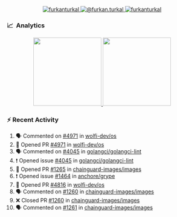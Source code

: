 <p align="center">
  <a href="https://linkedin.com/in/furkanturkal" target="blank">
    <img src="https://img.shields.io/badge/linkedin-%230077B5.svg?&style=for-the-badge&logo=linkedin&logoColor=white" alt="furkanturkal" />
  </a>
  <a href="https://medium.com/@furkan.turkal" target="blank">
    <img src="https://img.shields.io/badge/medium-%2312100E.svg?&style=for-the-badge&logo=medium&logoColor=white" alt="@furkan.turkal" />
  </a>
  <a href="https://twitter.com/furkanturkaI" target="blank">
    <img src="https://img.shields.io/badge/Twitter-1DA1F2?style=for-the-badge&logo=twitter&logoColor=white" alt="furkanturkaI" />
  </a>
</p>

### 📈 &nbsp;Analytics

<p align="center">
  <a href="https://coderstats.net/github/#Dentrax">
    <img height="180em" src="https://github-readme-stats-eight-theta.vercel.app/api?username=Dentrax&show_icons=true&theme=algolia&include_all_commits=true&count_private=true&line_height=26"/>
    <img height="180em" src="https://github-readme-stats-eight-theta.vercel.app/api/top-langs/?username=Dentrax&layout=compact&langs_count=8&theme=algolia&line_height=26"/>
  </a>
</p>

### :zap: Recent Activity

<!--START_SECTION:activity-->
1. 🗣 Commented on [#4971](https://github.com/wolfi-dev/os/pull/4971#issuecomment-1699784195) in [wolfi-dev/os](https://github.com/wolfi-dev/os)
2. 💪 Opened PR [#4971](https://github.com/wolfi-dev/os/pull/4971) in [wolfi-dev/os](https://github.com/wolfi-dev/os)
3. 🗣 Commented on [#4045](https://github.com/golangci/golangci-lint/issues/4045#issuecomment-1695456851) in [golangci/golangci-lint](https://github.com/golangci/golangci-lint)
4. ❗ Opened issue [#4045](https://github.com/golangci/golangci-lint/issues/4045) in [golangci/golangci-lint](https://github.com/golangci/golangci-lint)
5. 💪 Opened PR [#1265](https://github.com/chainguard-images/images/pull/1265) in [chainguard-images/images](https://github.com/chainguard-images/images)
6. ❗ Opened issue [#1464](https://github.com/anchore/grype/issues/1464) in [anchore/grype](https://github.com/anchore/grype)
7. 💪 Opened PR [#4816](https://github.com/wolfi-dev/os/pull/4816) in [wolfi-dev/os](https://github.com/wolfi-dev/os)
8. 🗣 Commented on [#1260](https://github.com/chainguard-images/images/pull/1260#issuecomment-1692306328) in [chainguard-images/images](https://github.com/chainguard-images/images)
9. ❌ Closed PR [#1260](https://github.com/chainguard-images/images/pull/1260) in [chainguard-images/images](https://github.com/chainguard-images/images)
10. 🗣 Commented on [#1261](https://github.com/chainguard-images/images/pull/1261#issuecomment-1692306038) in [chainguard-images/images](https://github.com/chainguard-images/images)
<!--END_SECTION:activity-->
